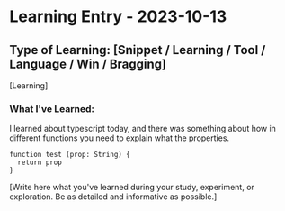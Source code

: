 # Learning Entry - 2023-10-13

## Type of Learning: [Snippet / Learning / Tool / Language / Win / Bragging]

[Learning]

### What I've Learned:

I learned about typescript today, and there was something about how in different functions you need to explain what the properties.

```
function test (prop: String) {
  return prop
}
```


[Write here what you've learned during your study, experiment, or exploration. Be as detailed and informative as possible.]